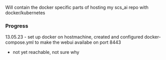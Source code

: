 
Will contain the docker specific parts of hosting my scs_ai repo with docker/kubernetes

### Progress
13.05.23 - set up docker on hostmachine, created and configured docker-compose.yml to make the webui availabe on port 8443
 - not yet reachable, not sure why
